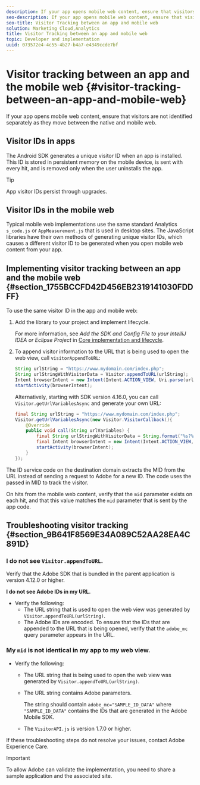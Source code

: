 ```yaml
---
description: If your app opens mobile web content, ensure that visitors are not identified separately as they move between the native and mobile web.
seo-description: If your app opens mobile web content, ensure that visitors are not identified separately as they move between the native and mobile web.
seo-title: Visitor Tracking between an app and mobile web
solution: Marketing Cloud,Analytics
title: Visitor Tracking between an app and mobile web
topic: Developer and implementation
uuid: 073572e4-4c55-4b27-b4a7-e4349ccde7bf
---
```


# Visitor tracking between an app and the mobile web {#visitor-tracking-between-an-app-and-mobile-web}

If your app opens mobile web content, ensure that visitors are not identified separately as they move between the native and mobile web.

## Visitor IDs in apps

The Android SDK generates a unique visitor ID when an app is installed. This ID is stored in persistent memory on the mobile device, is sent with every hit, and is removed only when the user uninstalls the app. 

>[!TIP]
>
>App visitor IDs persist through upgrades.

## Visitor IDs in the mobile web

Typical mobile web implementations use the same standard Analytics `s_code.js` or `AppMeasurement.js` that is used in desktop sites. The JavaScript libraries have their own methods of generating unique visitor IDs, which causes a different visitor ID to be generated when you open mobile web content from your app.

## Implementing visitor tracking between an app and the mobile web {#section_1755BCCFD42D456EB2319141030FDDFF}

To use the same visitor ID in the app and mobile web:

1. Add the library to your project and implement lifecycle.

   For more information, see *Add the SDK and Config File to your IntelliJ IDEA or Eclipse Project* in [Core implementation and lifecycle](/help/android/getting-started/dev-qs.md). 

1. To append visitor information to the URL that is being used to open the web view, call `visitorAppendToURL`:

   ```java
   String urlString = "https://www.mydomain.com/index.php"; 
   String urlStringWithVisitorData = Visitor.appendToURL(urlString); 
   Intent browserIntent = new Intent(Intent.ACTION_VIEW, Uri.parse(urlStringWithVisitorData)); 
   startActivity(browserIntent);
   ```

   Alternatively, starting with SDK version 4.16.0, you can call `Visitor.getUrlVariablesAsync` and generate your own URL:

   ```java
   final String urlString = "https://www.mydomain.com/index.php"; 
   Visitor.getUrlVariablesAsync(new Visitor.VisitorCallback(){ 
       @Override 
       public void call(String urlVariables) { 
           final String urlStringWithVisitorData = String.format("%s?%s", urlString, urlVariables); 
           final Intent browserIntent = new Intent(Intent.ACTION_VIEW, Uri.parse(urlStringWithVisitorData)); 
           startActivity(browserIntent); 
       } 
   });
   ```

The ID service code on the destination domain extracts the MID from the URL instead of sending a request to Adobe for a new ID. The code uses the passed in MID to track the visitor.

On hits from the mobile web content, verify that the `mid` parameter exists on each hit, and that this value matches the `mid` parameter that is sent by the app code.

## Troubleshooting visitor tracking {#section_9B641F8569E34A089C52AA28EA4C891D}

### I do not see `Visitor.appendToURL`.

  Verify that the Adobe SDK that is bundled in the parent application is version 4.12.0 or higher. 

**I do not see Adobe IDs in my URL.**

* Verify the following: 
  * The URL string that is used to open the web view was generated by `Visitor.appendToURL(urlString)`. 
  * The Adobe IDs are encoded. 
      To ensure that the IDs that are appended to the URL that is being opened, verify that the `adobe_mc` query parameter appears in the URL. 

### My `mid` is not identical in my app to my web view.

* Verify the following: 

  * The URL string that is being used to open the web view was generated by `Visitor.appendToURL(urlString)`. 
  * The URL string contains Adobe parameters. 
  
    The string should contain `adobe_mc="SAMPLE_ID_DATA"` where `"SAMPLE_ID_DATA"` contains the IDs that are generated in the Adobe Mobile SDK.
  * The `VisitorAPI.js` is version 1.7.0 or higher. 

If these troubleshooting steps do not resolve your issues, contact Adobe Experience Care.

>[!IMPORTANT]
>
>To allow Adobe can validate the implementation, you need to share a sample application and the associated site.

